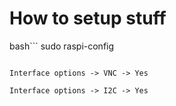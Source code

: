 # How to setup stuff

bash```
sudo raspi-config
```

Interface options -> VNC -> Yes

Interface options -> I2C -> Yes